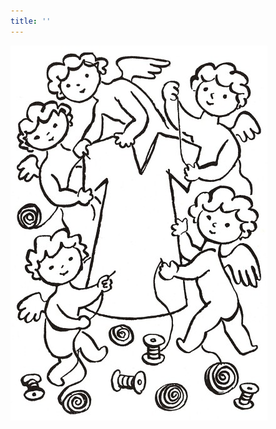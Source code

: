 ```yaml
---
title: ''
---
```


![povidani_o_pejskovi_a_kocicce_027](./resources/povidani_o_pejskovi_a_kocicce_027.jpg)
